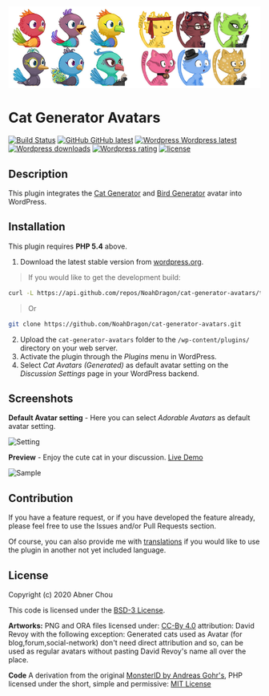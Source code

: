 ![](resources/assets/banner-772x250.png)
# Cat Generator Avatars

[![Build Status](https://travis-ci.org/NoahDragon/cat-generator-avatars.svg?branch=master)](https://travis-ci.org/NoahDragon/cat-generator-avatars)
[![GitHub GitHub latest](https://img.shields.io/github/release/NoahDragon/cat-generator-avatars.svg)](https://github.com/NoahDragon/cat-generator-avatars/releases)
[![Wordpress  Wordpress latest](http://img.shields.io/wordpress/plugin/v/cat-generator-avatars.svg)](https://wordpress.org/plugins/cat-generator-avatars)
[![Wordpress downloads](http://img.shields.io/wordpress/plugin/dt/cat-generator-avatars.svg)](https://wordpress.org/plugins/cat-generator-avatars/)
[![Wordpress rating](http://img.shields.io/wordpress/plugin/r/cat-generator-avatars.svg)](https://wordpress.org/plugins/cat-generator-avatars/)
[![license](https://img.shields.io/github/license/NoahDragon/cat-generator-avatars.svg)](https://github.com/NoahDragon/cat-generator-avatars/blob/master/LICENSE)

## Description

This plugin integrates the [Cat Generator](http://www.peppercarrot.com/en/article391/cat-avatar-generator) and [Bird Generator](https://www.davidrevoy.com/article720/bird-avatar-generator) avatar into WordPress.

## Installation

This plugin requires **PHP 5.4** above.

1. Download the latest stable version from [wordpress.org](https://wordpress.org/plugins/cat-generator-avatars/).
> If you would like to get the development build:
```bash
curl -L https://api.github.com/repos/NoahDragon/cat-generator-avatars/tarball > cat-generator-avatars.tar.gz
```
> Or
```bash
git clone https://github.com/NoahDragon/cat-generator-avatars.git
```
2. Upload the `cat-generator-avatars` folder to the `/wp-content/plugins/` directory on your web server.
3. Activate the plugin through the _Plugins_ menu in WordPress.
4. Select _Cat Avatars (Generated)_ as default avatar setting on the _Discussion Settings_ page in your WordPress backend.

## Screenshots

**Default Avatar setting** - Here you can select _Adorable Avatars_ as default avatar setting.

![Setting](resources/assets/screenshot-1.png)  

**Preview** - Enjoy the cute cat in your discussion. [Live Demo](http://legofan.cc/hello-world/#comments-title)

![Sample](resources/assets/screenshot-2.png)  


## Contribution

If you have a feature request, or if you have developed the feature already, please feel free to use the Issues and/or Pull Requests section.

Of course, you can also provide me with [translations](https://translate.wordpress.org/projects/wp-plugins/cat-generator-avatars) if you would like to use the plugin in another not yet included language.

## License

Copyright (c) 2020 Abner Chou

This code is licensed under the [BSD-3 License](LICENCE).

**Artworks:**
PNG and ORA files licensed under: [CC-By 4.0](https://creativecommons.org/licenses/by/4.0/) attribution: David Revoy with the following exception: Generated cats used as Avatar (for blog,forum,social-network) don't need direct attribution and so, can be used as regular avatars without pasting David Revoy's name all over the place.

**Code**
A derivation from the original [MonsterID by Andreas Gohr's](https://www.splitbrain.org/blog/2007-01/20_monsterid_as_gravatar_fallback), PHP licensed under the short, simple and permissive:
[MIT License](https://en.wikipedia.org/wiki/MIT_License)


